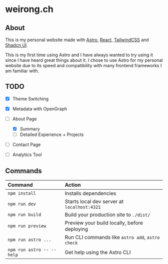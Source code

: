 # weirong.ch

## About

This is my personal website made with [Astro](https://astro.build/), [React](https://react.dev/), [TailwindCSS](https://tailwindcss.com/) and [Shadcn UI](ui.shadcn.com).

This is my first time using Astro and I have always wanted to try using it since I have heard great things about it. I chose to use Astro for my personal website due to its speed and compatibility with many frontend frameworks I am familiar with.

## TODO

- [x] Theme Switching
- [x] Metadata with OpenGraph
- [ ] About Page
  - [x] Summary
  - [ ] Detailed Experience + Projects
- [ ] Contact Page
- [ ] Analytics Tool


## Commands

| Command                   | Action                                           |
| :------------------------ | :----------------------------------------------- |
| `npm install`             | Installs dependencies                            |
| `npm run dev`             | Starts local dev server at `localhost:4321`      |
| `npm run build`           | Build your production site to `./dist/`          |
| `npm run preview`         | Preview your build locally, before deploying     |
| `npm run astro ...`       | Run CLI commands like `astro add`, `astro check` |
| `npm run astro -- --help` | Get help using the Astro CLI                     |

